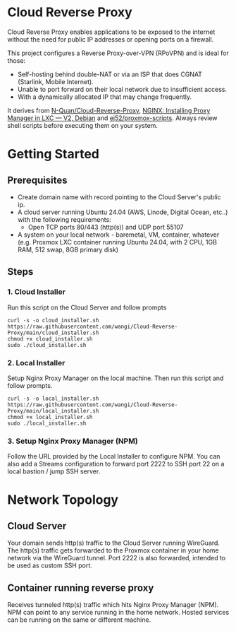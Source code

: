 # Cloud Reverse Proxy
Cloud Reverse Proxy enables applications to be exposed to the internet without the need for public IP addresses or opening ports on a firewall.

This project configures a Reverse Proxy-over-VPN (RPoVPN) and is ideal for those:
- Self-hosting behind double-NAT or via an ISP that does CGNAT (Starlink, Mobile Internet).
- Unable to port forward on their local network due to insufficient access.
- With a dynamically allocated IP that may change frequently.

It derives from [N-Quan/Cloud-Reverse-Proxy](https://github.com/N-Quan/Cloud-Reverse-Proxy), [NGINX: Installing Proxy Manager in LXC — V2, Debian](https://medium.com/@rar1871/nginx-installing-proxy-manager-in-lxc-v2-debian-d4d4c98109b1) and [ej52/proxmox-scripts](https://github.com/ej52/proxmox-scripts). Always review shell scripts before executing them on your system.

# Getting Started
## Prerequisites
- Create domain name with record pointing to the Cloud Server's public ip.
- A cloud server running Ubuntu 24.04 (AWS, Linode, Digital Ocean, etc..) with the following requirements:
    - Open TCP ports 80/443 (http(s)) and UDP port 55107
- A system on your local network - baremetal, VM, container, whatever (e.g. Proxmox LXC container running Ubuntu 24.04, with 2 CPU, 1GB RAM, 512 swap, 8GB primary disk)

## Steps
### 1. Cloud Installer
Run this script on the Cloud Server and follow prompts
```
curl -s -o cloud_installer.sh https://raw.githubusercontent.com/wangi/Cloud-Reverse-Proxy/main/cloud_installer.sh
chmod +x cloud_installer.sh
sudo ./cloud_installer.sh
```

### 2. Local Installer
Setup Nginx Proxy Manager on the local machine. Then run this script and follow prompts.
```
curl -s -o local_installer.sh https://raw.githubusercontent.com/wangi/Cloud-Reverse-Proxy/main/local_installer.sh
chmod +x local_installer.sh
sudo ./local_installer.sh
```

### 3. Setup Nginx Proxy Manager (NPM)
Follow the URL provided by the Local Installer to configure NPM. You can also add a Streams configuration to forward port 2222 to SSH port 22 on a local bastion / jump SSH server.

# Network Topology
## Cloud Server
Your domain sends http(s) traffic to the Cloud Server running WireGuard. The http(s) traffic gets forwarded to the Proxmox container in your home network via the WireGuard tunnel. Port 2222 is also forwarded, intended to be used as custom SSH port.

## Container running reverse proxy
Receives tunneled http(s) traffic which hits Nginx Proxy Manager (NPM).
NPM can point to any service running in the home network. Hosted services can be running on the same or different machine.
